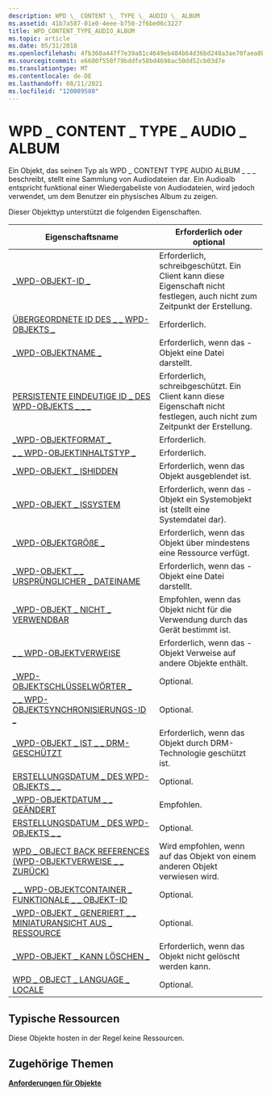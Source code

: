```yaml
---
description: WPD \_ CONTENT \_ TYPE \_ AUDIO \_ ALBUM
ms.assetid: 41b7a587-01e0-4eee-b750-2f6be06c3227
title: WPD_CONTENT_TYPE_AUDIO_ALBUM
ms.topic: article
ms.date: 05/31/2018
ms.openlocfilehash: 4fb360a447f7e39a81c4649eb484b64d36bd248a3ae70faea8b09bc02da379dc
ms.sourcegitcommit: e6600f550f79bddfe58bd4696ac50dd52cb03d7e
ms.translationtype: MT
ms.contentlocale: de-DE
ms.lasthandoff: 08/11/2021
ms.locfileid: "120089580"
---
```

# <a name="wpd_content_type_audio_album"></a>WPD \_ CONTENT \_ TYPE \_ AUDIO \_ ALBUM

Ein Objekt, das seinen Typ als WPD \_ CONTENT TYPE AUDIO ALBUM \_ \_ \_ beschreibt, stellt eine Sammlung von Audiodateien dar. Ein Audioalb entspricht funktional einer Wiedergabeliste von Audiodateien, wird jedoch verwendet, um dem Benutzer ein physisches Album zu zeigen.

Dieser Objekttyp unterstützt die folgenden Eigenschaften.



| Eigenschaftsname                                                                                                         | Erforderlich oder optional                                                           |
|-----------------------------------------------------------------------------------------------------------------------|--------------------------------------------------------------------------------|
| [\_WPD-OBJEKT-ID \_](object-properties.md)                                                                | Erforderlich, schreibgeschützt. Ein Client kann diese Eigenschaft nicht festlegen, auch nicht zum Zeitpunkt der Erstellung. |
| [ÜBERGEORDNETE ID DES \_ \_ WPD-OBJEKTS \_](object-properties.md)                                                 | Erforderlich.                                                                      |
| [\_WPD-OBJEKTNAME \_](object-properties.md)                                                            | Erforderlich, wenn das -Objekt eine Datei darstellt.                                      |
| [PERSISTENTE EINDEUTIGE ID \_ DES WPD-OBJEKTS \_ \_ \_](object-properties.md)                          | Erforderlich, schreibgeschützt. Ein Client kann diese Eigenschaft nicht festlegen, auch nicht zum Zeitpunkt der Erstellung. |
| [\_WPD-OBJEKTFORMAT \_](object-properties.md)                                                        | Erforderlich.                                                                      |
| [\_ \_ WPD-OBJEKTINHALTSTYP \_](object-properties.md)                                           | Erforderlich.                                                                      |
| [\_WPD-OBJEKT \_ ISHIDDEN](object-properties.md)                                                    | Erforderlich, wenn das Objekt ausgeblendet ist.                                              |
| [\_WPD-OBJEKT \_ ISSYSTEM](object-properties.md)                                                    | Erforderlich, wenn das -Objekt ein Systemobjekt ist (stellt eine Systemdatei dar).          |
| [\_WPD-OBJEKTGRÖßE \_](object-properties.md)                                                            | Erforderlich, wenn das Objekt über mindestens eine Ressource verfügt.                              |
| [\_WPD-OBJEKT \_ \_ URSPRÜNGLICHER \_ DATEINAME](object-properties.md)                              | Erforderlich, wenn das -Objekt eine Datei darstellt.                                      |
| [\_WPD-OBJEKT \_ NICHT \_ VERWENDBAR](object-properties.md)                                       | Empfohlen, wenn das Objekt nicht für die Verwendung durch das Gerät bestimmt ist.          |
| [\_ \_ WPD-OBJEKTVERWEISE](object-properties.md)                                                | Erforderlich, wenn das -Objekt Verweise auf andere Objekte enthält.                        |
| [\_WPD-OBJEKTSCHLÜSSELWÖRTER \_](object-properties.md)                                                    | Optional.                                                                      |
| [\_ \_ WPD-OBJEKTSYNCHRONISIERUNGS-ID \_](object-properties.md)                                                     | Optional.                                                                      |
| [\_WPD-OBJEKT \_ IST \_ \_ DRM-GESCHÜTZT](object-properties.md)                                  | Erforderlich, wenn das Objekt durch DRM-Technologie geschützt ist.                         |
| [ERSTELLUNGSDATUM \_ DES WPD-OBJEKTS \_ \_](object-properties.md)                                           | Optional.                                                                      |
| [\_WPD-OBJEKTDATUM \_ \_ GEÄNDERT](object-properties.md)                                         | Empfohlen.                                                                   |
| [ERSTELLUNGSDATUM \_ DES WPD-OBJEKTS \_ \_](object-properties.md)                                         | Optional.                                                                      |
| [WPD \_ OBJECT BACK REFERENCES (WPD-OBJEKTVERWEISE \_ \_ ZURÜCK)](object-properties.md)                                                                | Wird empfohlen, wenn auf das Objekt von einem anderen Objekt verwiesen wird.                     |
| [\_ \_ WPD-OBJEKTCONTAINER \_ FUNKTIONALE \_ \_ OBJEKT-ID](object-properties.md)     | Optional.                                                                      |
| [\_WPD-OBJEKT \_ GENERIERT \_ \_ MINIATURANSICHT AUS \_ RESSOURCE](object-properties.md) | Optional.                                                                      |
| [\_WPD-OBJEKT \_ KANN LÖSCHEN \_](object-properties.md)                                                                     | Erforderlich, wenn das Objekt nicht gelöscht werden kann.                                      |
| [WPD \_ OBJECT \_ LANGUAGE \_ LOCALE](object-properties.md)                                                                | Optional.                                                                      |



 

## <a name="typical-resources"></a>Typische Ressourcen

Diese Objekte hosten in der Regel keine Ressourcen.

## <a name="related-topics"></a>Zugehörige Themen

<dl> <dt>

[**Anforderungen für Objekte**](requirements-for-objects.md)
</dt> </dl>

 

 



